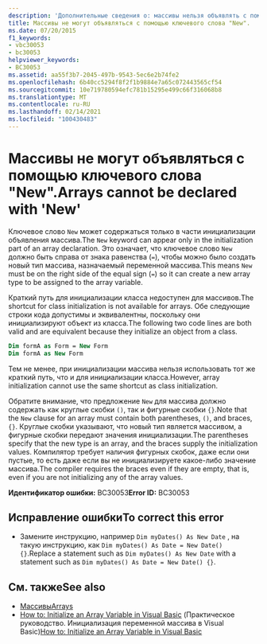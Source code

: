 ```yaml
---
description: 'Дополнительные сведения о: массивы нельзя объявлять с помощью New'
title: Массивы не могут объявляться с помощью ключевого слова "New".
ms.date: 07/20/2015
f1_keywords:
- vbc30053
- bc30053
helpviewer_keywords:
- BC30053
ms.assetid: aa55f3b7-2045-497b-9543-5ec6e2b74fe2
ms.openlocfilehash: 6b40cc5294f8f2f1b9884e7a65c072443565cf54
ms.sourcegitcommit: 10e719780594efc781b15295e499c66f316068b8
ms.translationtype: MT
ms.contentlocale: ru-RU
ms.lasthandoff: 02/14/2021
ms.locfileid: "100430483"
---
```

# <a name="arrays-cannot-be-declared-with-new"></a><span data-ttu-id="09664-103">Массивы не могут объявляться с помощью ключевого слова "New".</span><span class="sxs-lookup"><span data-stu-id="09664-103">Arrays cannot be declared with 'New'</span></span>

<span data-ttu-id="09664-104">Ключевое слово `New` может содержаться только в части инициализации объявления массива.</span><span class="sxs-lookup"><span data-stu-id="09664-104">The `New` keyword can appear only in the initialization part of an array declaration.</span></span> <span data-ttu-id="09664-105">Это означает, что ключевое слово `New` должно быть справа от знака равенства (`=`), чтобы можно было создать новый тип массива, назначаемый переменной массива.</span><span class="sxs-lookup"><span data-stu-id="09664-105">This means `New` must be on the right side of the equal sign (`=`) so it can create a new array type to be assigned to the array variable.</span></span>

<span data-ttu-id="09664-106">Краткий путь для инициализации класса недоступен для массивов.</span><span class="sxs-lookup"><span data-stu-id="09664-106">The shortcut for class initialization is not available for arrays.</span></span> <span data-ttu-id="09664-107">Обе следующие строки кода допустимы и эквивалентны, поскольку они инициализируют объект из класса.</span><span class="sxs-lookup"><span data-stu-id="09664-107">The following two code lines are both valid and are equivalent because they initialize an object from a class.</span></span>

```vb
Dim formA as Form = New Form
Dim formA as New Form
```

<span data-ttu-id="09664-108">Тем не менее, при инициализации массива нельзя использовать тот же краткий путь, что и для инициализации класса.</span><span class="sxs-lookup"><span data-stu-id="09664-108">However, array initialization cannot use the same shortcut as class initialization.</span></span>

<span data-ttu-id="09664-109">Обратите внимание, что предложение `New` для массива должно содержать как круглые скобки `()`, так и фигурные скобки `{}`.</span><span class="sxs-lookup"><span data-stu-id="09664-109">Note that the `New` clause for an array must contain both parentheses, `()`, and braces, `{}`.</span></span> <span data-ttu-id="09664-110">Круглые скобки указывают, что новый тип является массивом, а фигурные скобки передают значения инициализации.</span><span class="sxs-lookup"><span data-stu-id="09664-110">The parentheses specify that the new type is an array, and the braces supply the initialization values.</span></span> <span data-ttu-id="09664-111">Компилятор требует наличия фигурных скобок, даже если они пустые, то есть даже если вы не инициализируете какое-либо значение массива.</span><span class="sxs-lookup"><span data-stu-id="09664-111">The compiler requires the braces even if they are empty, that is, even if you are not initializing any of the array values.</span></span>

<span data-ttu-id="09664-112">**Идентификатор ошибки:** BC30053</span><span class="sxs-lookup"><span data-stu-id="09664-112">**Error ID:** BC30053</span></span>

## <a name="to-correct-this-error"></a><span data-ttu-id="09664-113">Исправление ошибки</span><span class="sxs-lookup"><span data-stu-id="09664-113">To correct this error</span></span>

- <span data-ttu-id="09664-114">Замените инструкцию, например `Dim myDates() As New Date` , на такую инструкцию, как `Dim myDates() As Date = New Date() {}`.</span><span class="sxs-lookup"><span data-stu-id="09664-114">Replace a statement such as `Dim myDates() As New Date` with a statement such as `Dim myDates() As Date = New Date() {}`.</span></span>

## <a name="see-also"></a><span data-ttu-id="09664-115">См. также</span><span class="sxs-lookup"><span data-stu-id="09664-115">See also</span></span>

- [<span data-ttu-id="09664-116">Массивы</span><span class="sxs-lookup"><span data-stu-id="09664-116">Arrays</span></span>](../programming-guide/language-features/arrays/index.md)
- <span data-ttu-id="09664-117">[How to: Initialize an Array Variable in Visual Basic](../programming-guide/language-features/arrays/how-to-initialize-an-array-variable.md) (Практическое руководство. Инициализация переменной массива в Visual Basic)</span><span class="sxs-lookup"><span data-stu-id="09664-117">[How to: Initialize an Array Variable in Visual Basic](../programming-guide/language-features/arrays/how-to-initialize-an-array-variable.md)</span></span>
